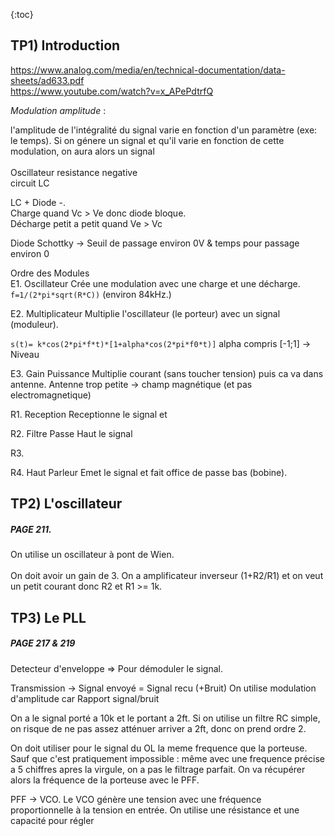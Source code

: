 {:toc}

## TP1) Introduction
https://www.analog.com/media/en/technical-documentation/data-sheets/ad633.pdf <br>
https://www.youtube.com/watch?v=x_APePdtrfQ <br>

_Modulation amplitude_ :

l'amplitude de l'intégralité du signal varie en fonction d'un paramètre (exe: le temps).
Si on génere un signal et qu'il varie en fonction de cette modulation, on aura alors un signal
<br><br>
Oscillateur resistance negative <br>
circuit LC <br>

LC + Diode -. <br>
Charge quand Vc > Ve donc diode bloque. <br>
Décharge petit a petit quand Ve > Vc <br>


Diode Schottky -> Seuil de passage environ 0V & temps pour passage environ 0 <br>


Ordre des Modules <br>
E1. Oscillateur
Crée une modulation avec une charge et une décharge.
`f=1/(2*pi*sqrt(R*C))` (environ 84kHz.)

E2. Multiplicateur
Multiplie l'oscillateur (le porteur) avec un signal (moduleur).

`s(t)= k*cos(2*pi*f*t)*[1+alpha*cos(2*pi*f0*t)]`
alpha compris [-1;1] -> Niveau

E3. Gain Puissance
Multiplie courant (sans toucher tension) puis ca va dans antenne. Antenne trop petite -> champ magnétique (et pas electromagnetique)

R1. Reception
Receptionne le signal et 

R2. Filtre
Passe Haut le signal

R3. 

R4. Haut Parleur
Emet le signal et fait office de passe bas (bobine).


## TP2) L'oscillateur
##### PAGE 211.
On utilise un oscillateur à pont de Wien. <br>
<br>
On doit avoir un gain de 3. On a amplificateur inverseur (1+R2/R1) et on veut un petit courant donc R2 et R1 >= 1k.

## TP3) Le PLL
##### PAGE 217 & 219
Detecteur d'enveloppe => Pour démoduler le signal.

Transmission -> Signal envoyé = Signal recu (+Bruit)
On utilise modulation d'amplitude car 
Rapport signal/bruit

On a le signal porté a 10k et le portant a 2ft.
Si on utilise un filtre RC simple, on risque de ne pas assez atténuer arriver a 2ft, donc on prend ordre 2.

On doit utiliser pour le signal du OL la meme frequence que la porteuse. Sauf que c'est pratiquement impossible : même avec une frequence précise a 5 chiffres apres la virgule, on a pas le filtrage parfait.
On va récupérer alors la fréquence de la porteuse avec le PFF.

PFF -> VCO.
Le VCO génère une tension avec une fréquence proportionnelle à la tension en entrée. On utilise une résistance et une capacité pour régler 
